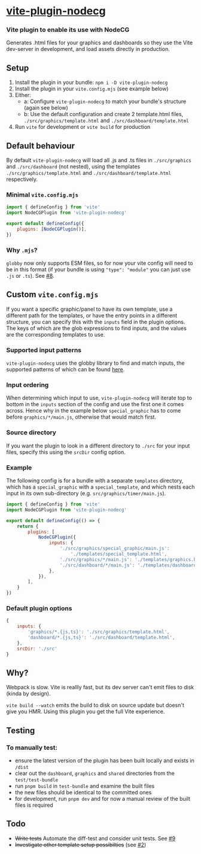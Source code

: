 # [vite-plugin-nodecg](https://www.npmjs.com/package/vite-plugin-nodecg)

### Vite plugin to enable its use with NodeCG

Generates .html files for your graphics and dashboards so they use the Vite dev-server in development, and load assets directly in production.

## Setup

1. Install the plugin in your bundle: `npm i -D vite-plugin-nodecg`
2. Install the plugin in your `vite.config.mjs` (see example below)
3. Either:
    - a: Configure `vite-plugin-nodecg` to match your bundle's structure (again see below)
    - b: Use the default configuration and create 2 template.html files, `./src/graphics/template.html` and `./src/dashboard/template.html`
4. Run `vite` for development or `vite build` for production

## Default behaviour

By default `vite-plugin-nodecg` will load all .js and .ts files in `./src/graphics` and `./src/dashboard` (not nested), using the templates `./src/graphics/template.html` and `./src/dashboard/template.html` respectively.

### Minimal `vite.config.mjs`

```javascript
import { defineConfig } from 'vite'
import NodeCGPlugin from 'vite-plugin-nodecg'

export default defineConfig({
    plugins: [NodeCGPlugin()],
})
```

### Why `.mjs`?

`globby` now only supports ESM files, so for now your vite config will need to be in this format (if your bundle is using `"type": "module"` you can just use `.js` or `.ts`). See [#8](https://github.com/Dan-Shields/vite-plugin-nodecg/issues/8).

## Custom `vite.config.mjs`

If you want a specific graphic/panel to have its own template, use a different path for the templates, or have the entry points in a different structure, you can specify this with the `inputs` field in the plugin options. The keys of which are the glob expressions to find inputs, and the values are the corresponding templates to use.

### Supported input patterns

`vite-plugin-nodecg` uses the globby library to find and match inputs, the supported patterns of which can be found [here](https://www.npmjs.com/package/globby#globbing-patterns).

### Input ordering

When determining which input to use, `vite-plugin-nodecg` will iterate top to bottom in the `inputs` section of the config and use the first one it comes across. Hence why in the example below `special_graphic` has to come before `graphics/*/main.js`, otherwise that would match first.

### Source directory

If you want the plugin to look in a different directory to `./src` for your input files, specify this using the `srcDir` config option.

### Example

The following config is for a bundle with a separate `templates` directory, which has a `special_graphic` with a `special_template`, and which nests each input in its own sub-directory (e.g. `src/graphics/timer/main.js`).

```javascript
import { defineConfig } from 'vite'
import NodeCGPlugin from 'vite-plugin-nodecg'

export default defineConfig(() => {
    return {
        plugins: [
            NodeCGPlugin({
                inputs: {
                    './src/graphics/special_graphic/main.js':
                        './templates/special_template.html',
                    './src/graphics/*/main.js': './templates/graphics.html',
                    './src/dashboard/*/main.js': './templates/dashboard.html',
                },
            }),
        ],
    }
})
```

### Default plugin options

```javascript
{
    inputs: {
        'graphics/*.{js,ts}': './src/graphics/template.html',
        'dashboard/*.{js,ts}': './src/dashboard/template.html',
    },
    srcDir: './src'
}
```

## Why?

Webpack is slow. Vite is reallly fast, but its dev server can't emit files to disk (kinda by design).

`vite build --watch` emits the build to disk on source update but doesn't give you HMR. Using this plugin you get the full Vite experience.

## Testing

### To manually test:

-   ensure the latest version of the plugin has been built locally and exists in `/dist`
-   clear out the `dashboard`, `graphics` and `shared` directories from the `test/test-bundle`
-   run `pnpm build` in `test-bundle` and examine the built files
-   the new files should be identical to the committed ones
-   for development, run `pnpm dev` and for now a manual review of the built files is required

## Todo

-   ~~Write tests~~ Automate the diff-test and consider unit tests. See [#9](https://github.com/Dan-Shields/vite-plugin-nodecg/issues/9)
-   ~~Investigate other template setup possibilties~~ (see [#2](https://github.com/Dan-Shields/vite-plugin-nodecg/issues/2))
